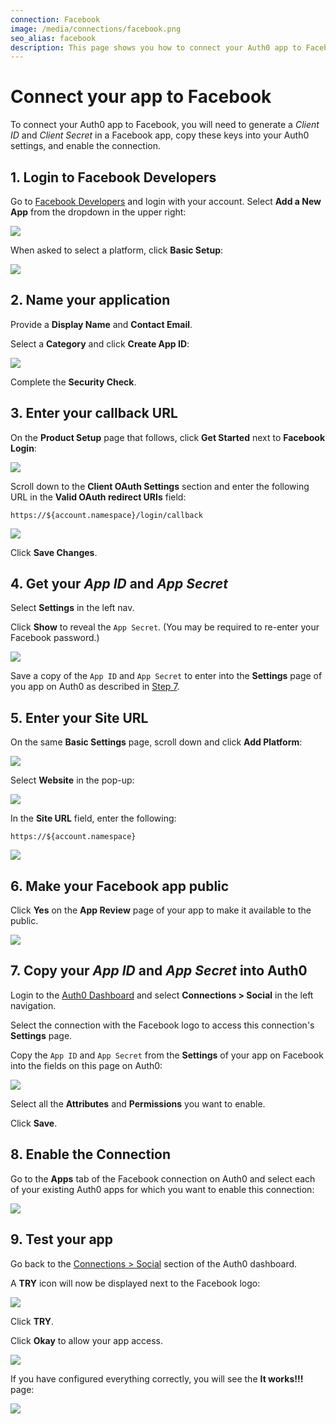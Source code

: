 ```yaml
---
connection: Facebook
image: /media/connections/facebook.png
seo_alias: facebook
description: This page shows you how to connect your Auth0 app to Facebook. You will need to generate keys, copy these into your Auth0 settings, and enable the connection.
---
```


# Connect your app to Facebook

To connect your Auth0 app to Facebook, you will need to generate a *Client ID* and *Client Secret* in a Facebook app, copy these keys into your Auth0 settings, and enable the connection.

## 1. Login to Facebook Developers

Go to [Facebook Developers](https://developers.facebook.com) and login with your account. Select **Add a New App** from the dropdown in the upper right:

![](/media/articles/connections/social/facebook/facebook-1.png)

When asked to select a platform, click **Basic Setup**:

![](/media/articles/connections/social/facebook/facebook-1a.png)

## 2. Name your application

Provide a **Display Name** and **Contact Email**.

Select a **Category** and click **Create App ID**:

![](/media/articles/connections/social/facebook/facebook-2.png)

Complete the **Security Check**.

## 3. Enter your callback URL

On the **Product Setup** page that follows, click **Get Started** next to **Facebook Login**:

![](/media/articles/connections/social/facebook/facebook-3.png)

Scroll down to the **Client OAuth Settings** section and enter the following URL in the **Valid OAuth redirect URIs** field:

`https://${account.namespace}/login/callback`

![](/media/articles/connections/social/facebook/facebook-3a.png)

Click **Save Changes**.

## 4. Get your *App ID* and *App Secret*

Select **Settings** in the left nav.

Click **Show** to reveal the `App Secret`. (You may be required to re-enter your Facebook password.)

![](/media/articles/connections/social/facebook/facebook-4.png)

Save a copy of the `App ID` and `App Secret` to enter into the **Settings** page of you app on Auth0 as described in [Step 7](#7-copy-your-app-id-and-app-secret-into-auth0).

## 5. Enter your Site URL

On the same **Basic Settings** page, scroll down and click **Add Platform**:

![](/media/articles/connections/social/facebook/facebook-4a.png)

Select **Website** in the pop-up:

![](/media/articles/connections/social/facebook/facebook-4b.png)

In the **Site URL** field, enter the following:

`https://${account.namespace}`

![](/media/articles/connections/social/facebook/facebook-4c.png)

## 6. Make your Facebook app public

Click **Yes** on the **App Review** page of your app to make it available to the public.

![](/media/articles/connections/social/facebook/facebook-5.png)

## 7. Copy your *App ID* and *App Secret* into Auth0

Login to the [Auth0 Dashboard](${uiURL}) and select **Connections > Social** in the left navigation.

Select the connection with the Facebook logo to access this connection's **Settings** page.

Copy the `App ID` and `App Secret` from the **Settings** of your app on Facebook into the fields on this page on Auth0:

![](/media/articles/connections/social/facebook/facebook-6.png)

Select all the **Attributes** and **Permissions** you want to enable.

Click **Save**.

## 8. Enable the Connection

Go to the **Apps** tab of the Facebook connection on Auth0 and select each of your existing Auth0 apps for which you want to enable this connection:

![](/media/articles/connections/social/facebook/facebook-7.png)

## 9. Test your app

Go back to the [Connections > Social](${uiURL}/#/conncetions/social) section of the Auth0 dashboard.

A **TRY** icon will now be displayed next to the Facebook logo:

![](/media/articles/connections/social/facebook/facebook-8.png)

Click **TRY**.

Click **Okay** to allow your app access.

![](/media/articles/connections/social/facebook/facebook-8a.png)

If you have configured everything correctly, you will see the **It works!!!** page:

![](/media/articles/connections/social/facebook/facebook-8b.png)

